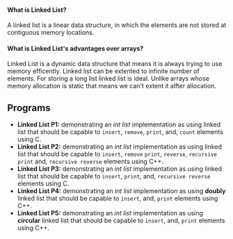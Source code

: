 #### What is Linked List? ####
A linked list is a linear data structure, in which the elements are not stored at contiguous memory locations.

#### What is Linked List's advantages over arrays? ####
Linked List is a dynamic data structure that means it is always trying to use memory efficently. Linked list can be extented to infinite number of elements. For storing a long list linked list is ideal. Unlike arrays whose memory allocation is static that means we can't extent it alfter allocation.

## Programs ###
- **Linked List P1:** demonstrating an *int list* implementation as using linked list that should be capable to `insert`, `remove`, `print`, and, `count` elements using C.
- **Linked List P2:** demonstrating an *int list* implementation as using linked list that should be capable to `insert`, `remove` `print`, `reverse`,  `recursive print` and, `recursive reverse` elements using C++.
- **Linked List P3:** demonstrating an *int list* implementation as using linked list that should be capable to `insert`, `print`, and, `recursive reverse` elements using C.
- **Linked List P4:** demonstrating an *int list* implementation as using **doubly** linked list that should be capable to `insert`, and, `print` elements using C++.
- **Linked List P5:** demonstrating an *int list* implementation as using **circular** linked list that should be capable to `insert`, and, `print` elements using C++.
